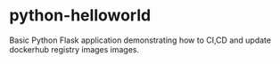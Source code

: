 # python-helloworld
Basic Python Flask application demonstrating how to CI,CD  and update dockerhub registry images images.
